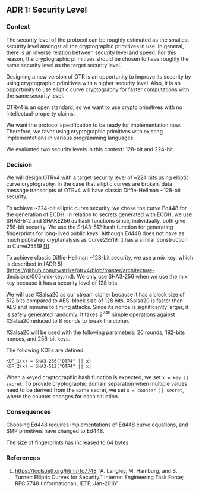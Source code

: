 ## ADR 1: Security Level

### Context

The security level of the protocol can be roughly estimated as the smallest
security level amongst all the cryptographic primitives in use. In general,
there is an inverse relation between security level and speed. For this reason,
the cryptographic primitives should be chosen to have roughly the same security
level as the target security level.

Designing a new version of OTR is an opportunity to improve its security by
using cryptographic primitives with a higher security level. Also, it is an
opportunity to use elliptic curve cryptography for faster computations with the
same security level.

OTRv4 is an open standard, so we want to use crypto primitives with no
intellectual-property claims.

We want the protocol specification to be ready for implementation now.
Therefore, we favor using cryptographic primitives with existing implementations
in various programming languages.

We evaluated two security levels in this context: 128-bit and 224-bit.

### Decision

We will design OTRv4 with a target security level of ~224 bits using elliptic
curve cryptography. In the case that elliptic curves are broken, data message
transcripts of OTRv4 will have classic Diffie-Hellman ~128-bit security.

To achieve ~224-bit elliptic curve security, we chose the curve Ed448 for the
generation of ECDH. In relation to secrets generated with ECDH, we use SHA3-512
and SHAKE256 as hash functions since, individually, both give 256-bit security.
We use the SHA3-512 hash function for generating fingerprints for long-lived
public keys. Although Ed448 does not have as much published cryptanalysis as
Curve25519, it has a similar construction to Curve25519 [\[1\]](#references).

To achieve classic Diffie-Hellman ~128-bit security, we use a mix key, which is
described in [ADR 5](https://github.com/twstrike/otrv4/blob/master/architecture-
decisions/005-mix-key.md). We only use SHA3-256 when we use the mix key because
it has a security level of 128 bits.

We will use XSalsa20 as our stream cipher because it has a block size of 512
bits compared to AES' block size of 128 bits. XSalsa20 is faster than AES and immune to
timing attacks. Since its nonce is significantly larger, it is safely generated
randomly. It takes 2<sup>249</sup> simple operations against XSalsa20 reduced to
8 rounds to break the cipher.

XSalsa20 will be used with the following parameters: 20 rounds, 192-bits nonces,
and 256-bit keys.

The following KDFs are defined:
```
KDF_1(x) = SHA3-256("OTR4" || x)
KDF_2(x) = SHA3-512("OTR4" || x)
```

When a keyed cryptographic hash function is expected, we set `x = key || secret`.
To provide cryptographic domain separation when multiple values need to be
derived from the same secret, we set `x = counter || secret`, where the counter
changes for each situation.

### Consequences

Choosing Ed448 requires implementations of Ed448 curve equations, and SMP
primitives have changed to Ed448.

The size of fingerprints has increased to 64 bytes.

### References

1. https://tools.ietf.org/html/rfc7748 "A. Langley, M. Hamburg,
and S. Turner: Elliptic Curves for Security.” Internet Engineering Task Force;
RFC 7748 (Informational); IETF, Jan-2016"
